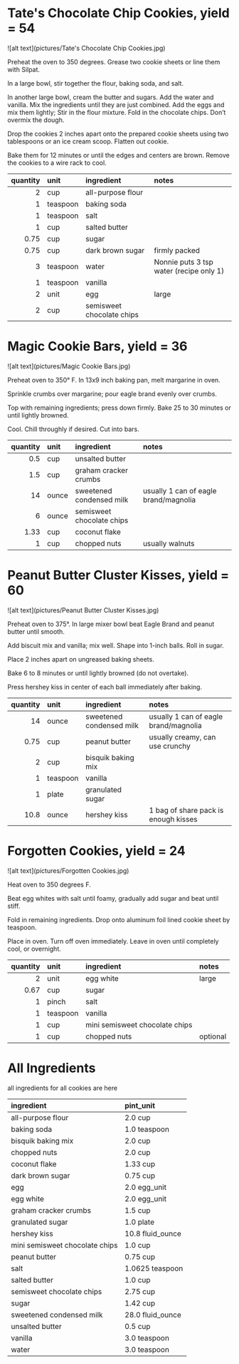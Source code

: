 
# Tate's Chocolate Chip Cookies, yield = 54

![alt text](pictures/Tate's Chocolate Chip Cookies.jpg)

Preheat the oven to 350 degrees. Grease two cookie sheets or line them with Silpat. 

In a large bowl, stir together the flour, baking soda, and salt. 

In another large bowl, cream the butter and sugars. Add the water and vanilla. Mix the ingredients until they are just combined. Add the eggs and mix them lightly; Stir in the flour mixture. Fold in the chocolate chips. Don’t overmix the dough. 

Drop the cookies 2 inches apart onto the prepared cookie sheets using two tablespoons or an ice cream scoop. Flatten out cookie.

Bake them for 12 minutes or until the edges and centers are brown. Remove the cookies to a wire rack to cool.


|   quantity | unit     | ingredient                | notes                                   |
|-----------:|:---------|:--------------------------|:----------------------------------------|
|       2    | cup      | all-purpose flour         |                                         |
|       1    | teaspoon | baking soda               |                                         |
|       1    | teaspoon | salt                      |                                         |
|       1    | cup      | salted butter             |                                         |
|       0.75 | cup      | sugar                     |                                         |
|       0.75 | cup      | dark brown sugar          | firmly packed                           |
|       3    | teaspoon | water                     | Nonnie puts 3 tsp water (recipe only 1) |
|       1    | teaspoon | vanilla                   |                                         |
|       2    | unit     | egg                       | large                                   |
|       2    | cup      | semisweet chocolate chips |                                         |

# Magic Cookie Bars, yield = 36

![alt text](pictures/Magic Cookie Bars.jpg)

Preheat oven to 350° F. In 13x9 inch baking pan, melt margarine in oven. 

Sprinkle crumbs over margarine; pour eagle brand evenly over crumbs. 

Top with remaining ingredients; press down firmly. Bake 25 to 30 minutes or until lightly browned. 

Cool. Chill throughly if desired. Cut into bars.


|   quantity | unit   | ingredient                | notes                                 |
|-----------:|:-------|:--------------------------|:--------------------------------------|
|       0.5  | cup    | unsalted butter           |                                       |
|       1.5  | cup    | graham cracker crumbs     |                                       |
|      14    | ounce  | sweetened condensed milk  | usually 1 can of eagle brand/magnolia |
|       6    | ounce  | semisweet chocolate chips |                                       |
|       1.33 | cup    | coconut flake             |                                       |
|       1    | cup    | chopped nuts              | usually walnuts                       |

# Peanut Butter Cluster Kisses, yield = 60

![alt text](pictures/Peanut Butter Cluster Kisses.jpg)

Preheat oven to 375°. In large mixer bowl beat Eagle Brand and peanut butter until smooth. 

Add biscuit mix and vanilla; mix well. Shape into 1-inch balls. Roll in sugar. 

Place 2 inches apart on ungreased baking sheets. 

Bake 6 to 8 minutes or until lightly browned (do not overtake). 

Press hershey kiss in center of each ball immediately after baking.


|   quantity | unit     | ingredient               | notes                                 |
|-----------:|:---------|:-------------------------|:--------------------------------------|
|      14    | ounce    | sweetened condensed milk | usually 1 can of eagle brand/magnolia |
|       0.75 | cup      | peanut butter            | usually creamy, can use crunchy       |
|       2    | cup      | bisquik baking mix       |                                       |
|       1    | teaspoon | vanilla                  |                                       |
|       1    | plate    | granulated sugar         |                                       |
|      10.8  | ounce    | hershey kiss             | 1 bag of share pack is enough kisses  |

# Forgotten Cookies, yield = 24

![alt text](pictures/Forgotten Cookies.jpg)

Heat oven to 350 degrees F. 

Beat egg whites with salt until foamy, gradually add sugar and beat until stiff. 

Fold in remaining ingredients. Drop onto aluminum foil lined cookie sheet by teaspoon. 

Place in oven. Turn off oven immediately. Leave in oven until completely cool, or overnight.


|   quantity | unit     | ingredient                     | notes    |
|-----------:|:---------|:-------------------------------|:---------|
|       2    | unit     | egg white                      | large    |
|       0.67 | cup      | sugar                          |          |
|       1    | pinch    | salt                           |          |
|       1    | teaspoon | vanilla                        |          |
|       1    | cup      | mini semisweet chocolate chips |          |
|       1    | cup      | chopped nuts                   | optional |

# All Ingredients
all ingredients for all cookies are here

| ingredient                     | pint_unit        |
|:-------------------------------|:-----------------|
| all-purpose flour              | 2.0 cup          |
| baking soda                    | 1.0 teaspoon     |
| bisquik baking mix             | 2.0 cup          |
| chopped nuts                   | 2.0 cup          |
| coconut flake                  | 1.33 cup         |
| dark brown sugar               | 0.75 cup         |
| egg                            | 2.0 egg_unit     |
| egg white                      | 2.0 egg_unit     |
| graham cracker crumbs          | 1.5 cup          |
| granulated sugar               | 1.0 plate        |
| hershey kiss                   | 10.8 fluid_ounce |
| mini semisweet chocolate chips | 1.0 cup          |
| peanut butter                  | 0.75 cup         |
| salt                           | 1.0625 teaspoon  |
| salted butter                  | 1.0 cup          |
| semisweet chocolate chips      | 2.75 cup         |
| sugar                          | 1.42 cup         |
| sweetened condensed milk       | 28.0 fluid_ounce |
| unsalted butter                | 0.5 cup          |
| vanilla                        | 3.0 teaspoon     |
| water                          | 3.0 teaspoon     |
